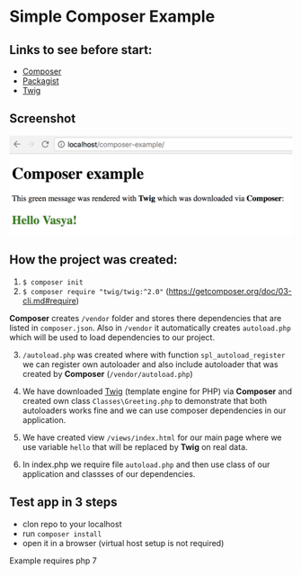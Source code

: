 # Simple Composer Example

## Links to see before start:

- [Composer](https://getcomposer.org/)
- [Packagist](https://packagist.org/)
- [Twig](https://twig.symfony.com/)

## Screenshot

![Screenshot](https://github.com/beznosd/composer-example/blob/master/screenshot.png)

## How the project was created:

1. `$ composer init`
2. `$ composer require "twig/twig:^2.0"` (https://getcomposer.org/doc/03-cli.md#require)

**Composer** creates `/vendor` folder and stores there dependencies that are listed in `composer.json`.
Also in `/vendor` it automatically creates `autoload.php` which will be used to load dependencies to our project. 

3. `/autoload.php` was created where with function `spl_autoload_register` we can register own autoloader and also include autoloader that was created by **Composer** (`/vendor/autoload.php`)

4. We have downloaded [Twig](https://twig.symfony.com/) (template engine for PHP) via **Composer** and created own class `Classes\Greeting.php` to demonstrate that both autoloaders works fine and we can use composer dependencies in our application.

5. We have created view `/views/index.html` for our main page where we use variable `hello` that will be replaced by **Twig** on real data. 

6. In index.php we require file `autoload.php` and then use class of our application and classses of our dependencies.

## Test app in 3 steps

  - clon repo to your localhost
  - run `composer install`
  - open it in a browser (virtual host setup is not required)

Example requires php 7